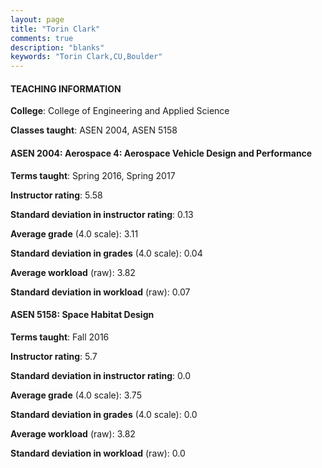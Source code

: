 ```yaml
---
layout: page
title: "Torin Clark" 
comments: true
description: "blanks"
keywords: "Torin Clark,CU,Boulder"
---
```

<head>
<script src="https://ajax.googleapis.com/ajax/libs/jquery/2.1.3/jquery.min.js"></script>
<script src="https://dl.dropboxusercontent.com/s/pc42nxpaw1ea4o9/highcharts.js?dl=0"></script>
<!-- <script src="../assets/js/highcharts.js"></script> -->
<style type="text/css">@font-face {
	font-family: "Bebas Neue";
	src: url(https://www.filehosting.org/file/details/544349/BebasNeue Regular.otf) format("opentype");
	}
	h1.Bebas { 
		font-family: "Bebas Neue", Verdana, Tahoma;
	}
</style>
</head>
	   
#### TEACHING INFORMATION

**College**: College of Engineering and Applied Science

**Classes taught**: ASEN 2004, ASEN 5158

#### ASEN 2004: Aerospace 4: Aerospace Vehicle Design and Performance

**Terms taught**: Spring 2016, Spring 2017

**Instructor rating**: 5.58

**Standard deviation in instructor rating**: 0.13

**Average grade** (4.0 scale): 3.11

**Standard deviation in grades** (4.0 scale): 0.04

**Average workload** (raw): 3.82

**Standard deviation in workload** (raw): 0.07

#### ASEN 5158: Space Habitat Design

**Terms taught**: Fall 2016

**Instructor rating**: 5.7

**Standard deviation in instructor rating**: 0.0

**Average grade** (4.0 scale): 3.75

**Standard deviation in grades** (4.0 scale): 0.0

**Average workload** (raw): 3.82

**Standard deviation in workload** (raw): 0.0

